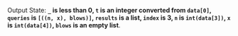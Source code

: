 Output State: **`_` is less than 0, `t` is an integer converted from `data[0]`, `queries` is `[((n, x), blows)]`, `results` is a list, `index` is 3, `n` is `int(data[3])`, `x` is `int(data[4])`, `blows` is an empty list**.